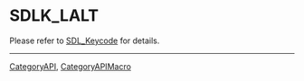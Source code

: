 # SDLK_LALT

Please refer to [SDL_Keycode](SDL_Keycode) for details.

----
[CategoryAPI](CategoryAPI), [CategoryAPIMacro](CategoryAPIMacro)

